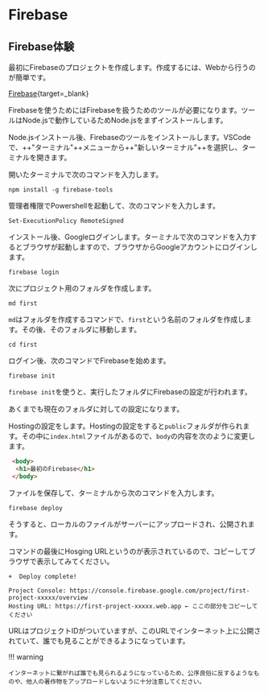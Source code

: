 # Firebase

## Firebase体験

最初にFirebaseのプロジェクトを作成します。作成するには、Webから行うのが簡単です。

[Firebase](https://firebase.google.com/?hl=ja){target=_blank}

Firebaseを使うためにはFirebaseを扱うためのツールが必要になります。ツールはNode.jsで動作しているためNode.jsをまずインストールします。

Node.jsインストール後、Firebaseのツールをインストールします。VSCodeで、++"ターミナル"++メニューから++"新しいターミナル"++を選択し、ターミナルを開きます。

開いたターミナルで次のコマンドを入力します。

```
npm install -g firebase-tools
```

管理者権限でPowershellを起動して、次のコマンドを入力します。

```
Set-ExecutionPolicy RemoteSigned
```

インストール後、Googleログインします。ターミナルで次のコマンドを入力するとブラウザが起動しますので、ブラウザからGoogleアカウントにログインします。

```
firebase login
```

次にプロジェクト用のフォルダを作成します。

```
md first
```

`md`はフォルダを作成するコマンドで、`first`という名前のフォルダを作成します。その後、そのフォルダに移動します。

```
cd first
```

ログイン後、次のコマンドでFirebaseを始めます。

```
firebase init
```

`firebase init`を使うと、実行したフォルダにFirebaseの設定が行われます。

あくまでも現在のフォルダに対しての設定になります。

Hostingの設定をします。Hostingの設定をすると`public`フォルダが作られます。その中に`index.html`ファイルがあるので、`body`の内容を次のように変更します。

```html
 <body>
  <h1>最初のFirebase</h1>
 </body>
```

ファイルを保存して、ターミナルから次のコマンドを入力します。

```
firebase deploy
```

そうすると、ローカルのファイルがサーバーにアップロードされ、公開されます。

コマンドの最後にHosging URLというのが表示されているので、コピーしてブラウザで表示してみてください。

```
+  Deploy complete!

Project Console: https://console.firebase.google.com/project/first-project-xxxxx/overview
Hosting URL: https://first-project-xxxxx.web.app ← ここの部分をコピーしてください
```

URLはプロジェクトIDがついていますが、このURLでインターネット上に公開されていて、誰でも見ることができるようになっています。

!!! warning

    インターネットに繋がれば誰でも見られるようになっているため、公序良俗に反するようなものや、他人の著作物をアップロードしないように十分注意してください。
